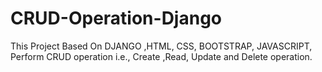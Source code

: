 # CRUD-Operation-Django
This Project Based On DJANGO ,HTML, CSS, BOOTSTRAP, JAVASCRIPT, Perform CRUD operation i.e., Create ,Read, Update and Delete operation.
